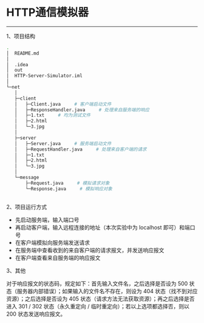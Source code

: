 # HTTP通信模拟器

---

1、项目结构

```bash
.
│  README.md
│  
│  .idea
│  out 
│  HTTP-Server-Simulator.iml
│
└─net
   │
   ├─client
   │   ├─Client.java     # 客户端启动文件
   │   ├─ResponseHandler.java     # 处理来自服务端的响应
   │   ├─1.txt     # 均为测试文件
   │   ├─2.html
   │   └─3.jpg
   │
   ├─server
   │   ├─Server.java     # 服务端启动文件
   │   ├─RequestHandler.java     # 处理来自客户端的请求
   │   ├─1.txt
   │   ├─2.html
   │   └─3.jpg
   │
   └─message
       ├─Request.java     # 模拟请求对象
       └─Response.java     # 模拟响应对象
   
```



2、项目运行方式

- 先启动服务端，输入端口号
- 再启动客户端，输入远程连接的地址（本次实验中为 localhost 即可）和端口号
- 在客户端模拟向服务端发送请求
- 在服务端中查看收到的来自客户端的请求报文，并发送响应报文
- 在客户端查看来自服务端的响应报文



3、其他

对于响应报文的状态码，规定如下：首先输入文件名，之后选择是否设为 500 状态（服务器内部错误）；如果输入的文件名不存在，则设为 404 状态（找不到对应资源）；之后选择是否设为 405 状态（请求方法无法获取资源）；再之后选择是否进入 301 / 302 状态（永久重定向 / 临时重定向）；若以上选项都选择否，则以 200 状态发送响应报文。